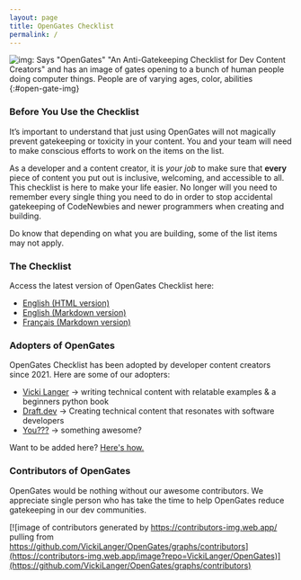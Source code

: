 ```yaml
---
layout: page
title: OpenGates Checklist
permalink: /
---
```


![img: Says "OpenGates" "An Anti-Gatekeeping Checklist for Dev Content Creators" and has an image of gates opening to a bunch of human people doing computer things. People are of varying ages, color, abilities](/site/og_img.png){:#open-gate-img}


### Before You Use the Checklist
It’s important to understand that just using OpenGates will not magically prevent gatekeeping or toxicity in your content. You and your team will need to make conscious efforts to work on the items on the list.

As a developer and a content creator, it is _your job_ to make sure that **every** piece of content you put out is inclusive, welcoming, and accessible to all. This checklist is here to make your life easier. No longer will you need to remember every single thing you need to do in order to stop accidental gatekeeping of CodeNewbies and newer programmers when creating and building.

Do know that depending on what you are building, some of the list items may not apply.

### The Checklist
Access the latest version of OpenGates Checklist here:
- [English (HTML version)](https://vickilanger.github.io/OpenGates/checklist/)
- [English (Markdown version)](https://raw.githubusercontent.com/VickiLanger/OpenGates/main/site/versions/1/checklist.md)
- [Français (Markdown version)](https://raw.githubusercontent.com/VickiLanger/OpenGates/main/site/versions/1/checklist_fr.md)

[//]: <> (### Support OpenGates)

### Adopters of OpenGates
OpenGates Checklist has been adopted by developer content creators since 2021. Here are some of our adopters:


 - [Vicki Langer](https://twitter.com/Vicki_Langer) → writing technical content with relatable examples & a beginners python book
 - [Draft.dev](https://draft.dev/) → Creating technical content that resonates with software developers
 - [You???](https://github.com/VickiLanger/OpenGates#registering-your-community-as-an-adopter) → something awesome?

Want to be added here? [Here's how.](https://github.com/VickiLanger/OpenGates#registering-your-community-as-an-adopter)

### Contributors of OpenGates
OpenGates would be nothing without our awesome contributors. We appreciate single person who has take the time to help OpenGates reduce gatekeeping in our dev communities.

[![image of contributors generated by https://contributors-img.web.app/ pulling from https://github.com/VickiLanger/OpenGates/graphs/contributors](https://contributors-img.web.app/image?repo=VickiLanger/OpenGates)](https://github.com/VickiLanger/OpenGates/graphs/contributors)
